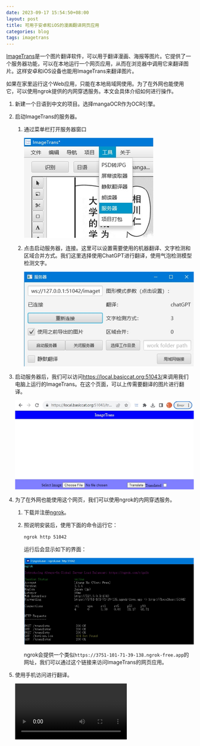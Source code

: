 ```yaml
---
date: 2023-09-17 15:54:50+08:00
layout: post
title: 可用于安卓和iOS的漫画翻译网页应用
categories: blog
tags: imagetrans
---
```


[ImageTrans](https://www.basiccat.org/zh/imagetrans)是一个图片翻译软件，可以用于翻译漫画、海报等图片。它提供了一个服务器功能，可以在本地运行一个网页应用，从而在浏览器中调用它来翻译图片。这样安卓和iOS设备也能用ImageTrans来翻译图片。

如果在家里运行这个Web应用，只能在本地局域网使用。为了在外网也能使用它，可以使用ngrok提供的内网穿透服务。本文会具体介绍如何进行操作。

1. 新建一个日语到中文的项目。选择mangaOCR作为OCR引擎。

2. 启动ImageTrans的服务器。

   1. 通过菜单栏打开服务器窗口
   
      ![服务器](/album/web-app/zh/menu-server.jpg)
       
   2. 点击启动服务器，连接。这里可以设置需要使用的机器翻译、文字检测和区域合并方式。我们这里选择使用ChatGPT进行翻译，使用气泡检测模型检测文字。
   
      ![服务器界面](/album/web-app/zh/server-form.jpg)
   
   
3. 启动服务器后，我们可以访问<https://local.basiccat.org:51043/>来调用我们电脑上运行的ImageTrans。在这个页面，可以上传需要翻译的图片进行翻译。

   ![网页](/album/web-app/web-page.jpg)
   

4. 为了在外网也能使用这个网页，我们可以使用ngrok的内网穿透服务。

   1. 下载并注册[ngrok](https://ngrok.com/)。
   
   2. 照说明安装后，使用下面的命令运行它：
   
      ```bash
      ngrok http 51042
      ```
      
      运行后会显示如下的界面：
      
      ![ngrok](/album/web-app/ngrok-cli.jpg)
      
      ngrok会提供一个类似`https://3751-101-71-39-138.ngrok-free.app`的网址，我们可以通过这个链接来访问ImageTrans的网页应用。
      
5. 使用手机访问进行翻译。

   <video src="https://github.com/xulihang/BasicCAT-website/releases/download/attachments/ImageTrans-web-demo-ja2zh.mp4" controls="controls" style="max-width:100%;">
   您的浏览器不支持 video 标签。
   </video>

